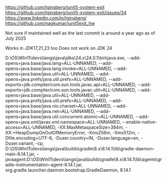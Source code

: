 https://github.com/tginsberg/junit5-system-exit
https://github.com/tginsberg/junit5-system-exit/issues/34
https://www.linkedin.com/in/tginsberg/
https://github.com/nagkumar/junit5exit_hw

Not sure if maintained well as the last commit is around a year ago as of July 2025

Works in JDK17,21,23 too
Does not work on JDK 24

D:\OS\WIn11\devs\langs\java\jdks\24.x\24.0.1\bin\java.exe, --add-opens=java.base/java.lang=ALL-UNNAMED, --add-opens=java.base/java.lang.invoke=ALL-UNNAMED, --add-opens=java.base/java.util=ALL-UNNAMED, --add-opens=java.prefs/java.util.prefs=ALL-UNNAMED, --add-exports=jdk.compiler/com.sun.tools.javac.api=ALL-UNNAMED, --add-exports=jdk.compiler/com.sun.tools.javac.util=ALL-UNNAMED, --add-opens=java.base/java.util=ALL-UNNAMED, --add-opens=java.prefs/java.util.prefs=ALL-UNNAMED, --add-opens=java.base/java.nio.charset=ALL-UNNAMED, --add-opens=java.base/java.net=ALL-UNNAMED, --add-opens=java.base/java.util.concurrent.atomic=ALL-UNNAMED, --add-opens=java.xml/javax.xml.namespace=ALL-UNNAMED, --enable-native-access=ALL-UNNAMED, -XX:MaxMetaspaceSize=384m, -XX:+HeapDumpOnOutOfMemoryError, -Xms256m, -Xmx512m, -Dfile.encoding=UTF-8, -Duser.country=IN, -Duser.language=en, -Duser.variant, -cp, D:\OS\WIn11\devs\langs\java\builds\gradle\8.x\8.14.1\lib\gradle-daemon-main-8.14.1.jar, -javaagent:D:\OS\WIn11\devs\langs\java\builds\gradle\8.x\8.14.1\lib\agents\gradle-instrumentation-agent-8.14.1.jar, org.gradle.launcher.daemon.bootstrap.GradleDaemon, 8.14.1